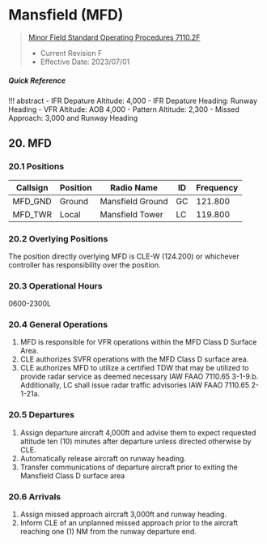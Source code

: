 # Mansfield (MFD)
> [Minor Field Standard Operating Procedures 7110.2F](../../authority-sections/7110.2F-authority.md)
> - Current Revision F
> - Effective Date: 2023/07/01

##### Quick Reference
!!! abstract
    - IFR Depature Altitude: 4,000
    - IFR Depature Heading: Runway Heading
    - VFR Altitude: AOB 4,000
    - Pattern Altitude: 2,300
    - Missed Approach: 3,000 and Runway Heading


## 20. MFD

### 20.1 Positions
| Callsign | Position | Radio Name | ID | Frequency |
| -- | -- | -- | -- | -- |
| MFD_GND | Ground |  Mansfield Ground | GC | 121.800 |
| MFD_TWR | Local |  Mansfield Tower | LC | 119.800 |

### 20.2 Overlying Positions
The position directly overlying MFD is CLE-W (124.200) or whichever controller has responsibility over the position.

### 20.3 Operational Hours
0600-2300L


### 20.4 General Operations
1. MFD is responsible for VFR operations within the MFD Class D Surface Area. 
2. CLE authorizes SVFR operations with the MFD Class D surface area.
3. CLE authorizes MFD to utilize a certified TDW that may be utilized to provide radar service as deemed necessary IAW FAAO 7110.65 3-1-9.b. Additionally, LC shall issue radar traffic advisories IAW FAAO 7110.65 2-1-21a.


### 20.5 Departures
1. Assign departure aircraft 4,000ft and advise them to expect requested altitude ten (10) minutes after departure unless directed otherwise by CLE.
2. Automatically release aircraft on runway heading.
3. Transfer communications of departure aircraft prior to exiting the Mansfield Class D surface area

### 20.6 Arrivals
1. Assign missed approach aircraft 3,000ft and runway heading.
2. Inform CLE of an unplanned missed approach prior to the aircraft reaching one (1) NM from the runway departure end.